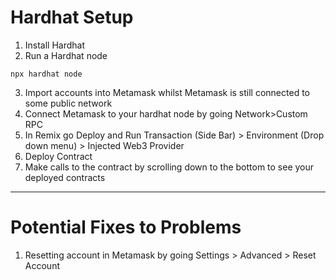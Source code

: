 # Hardhat Setup
1. Install Hardhat
2. Run a Hardhat node
~~~
npx hardhat node
~~~
3. Import accounts into Metamask whilst Metamask is still connected to some public network
4. Connect Metamask to your hardhat node by going Network>Custom RPC
5. In Remix go Deploy and Run Transaction (Side Bar) > Environment (Drop down menu) > Injected Web3 Provider
6. Deploy Contract
7. Make calls to the contract by scrolling down to the bottom to see your deployed contracts

---
# Potential Fixes to Problems
1. Resetting account in Metamask by going Settings > Advanced > Reset Account
